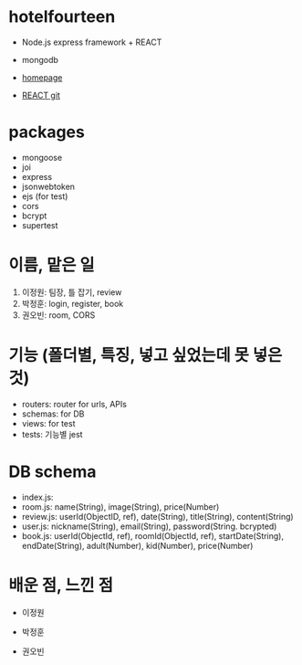 # hotelfourteen
- Node.js express framework + REACT
- mongodb

- [homepage](http://hotelfourteen.shop)
- [REACT git](https://github.com/skdud4659/HotelFourteen_Front)

# packages
- mongoose
- joi
- express
- jsonwebtoken
- ejs (for test)
- cors
- bcrypt
- supertest


# 이름, 맡은 일
1. 이정원: 팀장, 틀 잡기, review
2. 박정훈: login, register, book
3. 권오빈: room, CORS

# 기능 (폴더별, 특징, 넣고 싶었는데 못 넣은 것)
- routers: router for urls, APIs
- schemas: for DB
- views: for test
- tests: 기능별 jest

# DB schema
- index.js: 
- room.js: name(String), image(String), price(Number)
- review.js: userId(ObjectID, ref), date(String), title(String), content(String)
- user.js: nickname(String), email(String), password(String. bcrypted)
- book.js: userId(ObjectId, ref), roomId(ObjectId, ref), startDate(String), endDate(String), adult(Number), kid(Number), price(Number)


# 배운 점, 느낀 점
- 이정원


- 박정훈


- 권오빈
